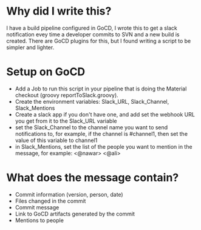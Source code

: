 # Why did I write this?
I have a build pipeline configured in GoCD, I wrote this to get a slack notification evey time a developer commits to SVN and a new build is created. There are GoCD plugins for this, but I found writing a script to be simpler and lighter.

# Setup on GoCD
 - Add a Job to run this script in your pipeline that is doing the Material checkout (groovy reportToSlack.groovy).
 - Create the environment variables: Slack_URL, Slack_Channel, Slack_Mentions
 - Create a slack app if you don't have one, and add set the webhook URL you get from it to the Slack_URL variable
 - set the Slack_Channel to the channel name you want to send notifications to, for example, if the channel is #channel1, then set the value of this variable to channel1
 - in Slack_Mentions, set the list of the people you want to mention in the message, for example: <@nawar> <@ali>
 
# What does the message contain?
 - Commit information (version, person, date)
 - Files changed in the commit
 - Commit message
 - Link to GoCD artifacts generated by the commit
 - Mentions to people